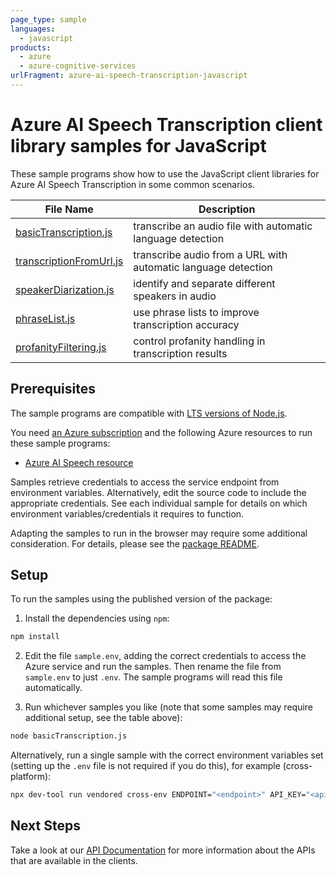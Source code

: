 ```yaml
---
page_type: sample
languages:
  - javascript
products:
  - azure
  - azure-cognitive-services
urlFragment: azure-ai-speech-transcription-javascript
---
```


# Azure AI Speech Transcription client library samples for JavaScript

These sample programs show how to use the JavaScript client libraries for Azure AI Speech Transcription in some common scenarios.

| **File Name**                                           | **Description**                                               |
| ------------------------------------------------------- | ------------------------------------------------------------- |
| [basicTranscription.js][basictranscription]             | transcribe an audio file with automatic language detection    |
| [transcriptionFromUrl.js][transcriptionfromurl]         | transcribe audio from a URL with automatic language detection |
| [speakerDiarization.js][speakerdiarization]             | identify and separate different speakers in audio             |
| [phraseList.js][phraselist]                             | use phrase lists to improve transcription accuracy            |
| [profanityFiltering.js][profanityfiltering]             | control profanity handling in transcription results           |

## Prerequisites

The sample programs are compatible with [LTS versions of Node.js](https://github.com/nodejs/release#release-schedule).

You need [an Azure subscription][freesub] and the following Azure resources to run these sample programs:

- [Azure AI Speech resource][createinstance_azureaispeechresource]

Samples retrieve credentials to access the service endpoint from environment variables. Alternatively, edit the source code to include the appropriate credentials. See each individual sample for details on which environment variables/credentials it requires to function.

Adapting the samples to run in the browser may require some additional consideration. For details, please see the [package README][package].

## Setup

To run the samples using the published version of the package:

1. Install the dependencies using `npm`:

```bash
npm install
```

2. Edit the file `sample.env`, adding the correct credentials to access the Azure service and run the samples. Then rename the file from `sample.env` to just `.env`. The sample programs will read this file automatically.

3. Run whichever samples you like (note that some samples may require additional setup, see the table above):

```bash
node basicTranscription.js
```

Alternatively, run a single sample with the correct environment variables set (setting up the `.env` file is not required if you do this), for example (cross-platform):

```bash
npx dev-tool run vendored cross-env ENDPOINT="<endpoint>" API_KEY="<api key>" AUDIO_FILE_PATH="<audio file path>" node basicTranscription.js
```

## Next Steps

Take a look at our [API Documentation][apiref] for more information about the APIs that are available in the clients.

[basictranscription]: https://github.com/Azure/azure-sdk-for-js/blob/main/sdk/cognitiveservices/azure-ai-speech-transcription/samples/v1/javascript/basicTranscription.js
[transcriptionfromurl]: https://github.com/Azure/azure-sdk-for-js/blob/main/sdk/cognitiveservices/azure-ai-speech-transcription/samples/v1/javascript/transcriptionFromUrl.js
[speakerdiarization]: https://github.com/Azure/azure-sdk-for-js/blob/main/sdk/cognitiveservices/azure-ai-speech-transcription/samples/v1/javascript/speakerDiarization.js
[phraselist]: https://github.com/Azure/azure-sdk-for-js/blob/main/sdk/cognitiveservices/azure-ai-speech-transcription/samples/v1/javascript/phraseList.js
[profanityfiltering]: https://github.com/Azure/azure-sdk-for-js/blob/main/sdk/cognitiveservices/azure-ai-speech-transcription/samples/v1/javascript/profanityFiltering.js
[apiref]: https://learn.microsoft.com/javascript/api/@azure/azure-ai-speech-transcription?view=azure-node-preview
[freesub]: https://azure.microsoft.com/free/
[createinstance_azureaispeechresource]: https://learn.microsoft.com/azure/ai-services/speech-service/overview
[package]: https://github.com/Azure/azure-sdk-for-js/tree/main/sdk/cognitiveservices/azure-ai-speech-transcription/README.md
